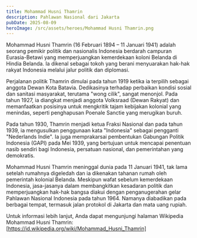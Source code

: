 ```yaml
---
title: Mohammad Husni Thamrin
description: Pahlawan Nasional dari Jakarta
pubDate: 2025-08-09
heroImage: /src/assets/heroes/Mohammad Husni Thamrin.png
---
```

Mohammad Husni Thamrin (16 Februari 1894 – 11 Januari 1941) adalah seorang pemikir politik dan nasionalis Indonesia berdarah campuran Eurasia-Betawi yang memperjuangkan kemerdekaan koloni Belanda di Hindia Belanda. Ia dikenal sebagai tokoh yang berani menyuarakan hak-hak rakyat Indonesia melalui jalur politik dan diplomasi.

Perjalanan politik Thamrin dimulai pada tahun 1919 ketika ia terpilih sebagai anggota Dewan Kota Batavia. Dedikasinya terhadap perbaikan kondisi sosial dan sanitasi masyarakat, terutama "wong cilik", sangat menonjol. Pada tahun 1927, ia diangkat menjadi anggota Volksraad (Dewan Rakyat) dan memanfaatkan posisinya untuk mengkritik tajam kebijakan kolonial yang menindas, seperti penghapusan Poenale Sanctie yang merugikan buruh.

Pada tahun 1930, Thamrin menjadi ketua Fraksi Nasional dan pada tahun 1939, ia mengusulkan penggunaan kata "Indonesia" sebagai pengganti "Nederlands Indie". Ia juga memprakarsai pembentukan Gabungan Politik Indonesia (GAPI) pada Mei 1939, yang bertujuan untuk mencapai penentuan nasib sendiri bagi Indonesia, persatuan nasional, dan pemerintahan yang demokratis.

Mohammad Husni Thamrin meninggal dunia pada 11 Januari 1941, tak lama setelah rumahnya digeledah dan ia dikenakan tahanan rumah oleh pemerintah kolonial Belanda. Meskipun wafat sebelum kemerdekaan Indonesia, jasa-jasanya dalam membangkitkan kesadaran politik dan memperjuangkan hak-hak bangsa diakui dengan penganugerahan gelar Pahlawan Nasional Indonesia pada tahun 1964. Namanya diabadikan pada berbagai tempat, termasuk jalan protokol di Jakarta dan mata uang rupiah.

Untuk informasi lebih lanjut, Anda dapat mengunjungi halaman Wikipedia Mohammad Husni Thamrin: [https://id.wikipedia.org/wiki/Mohammad_Husni_Thamrin]

